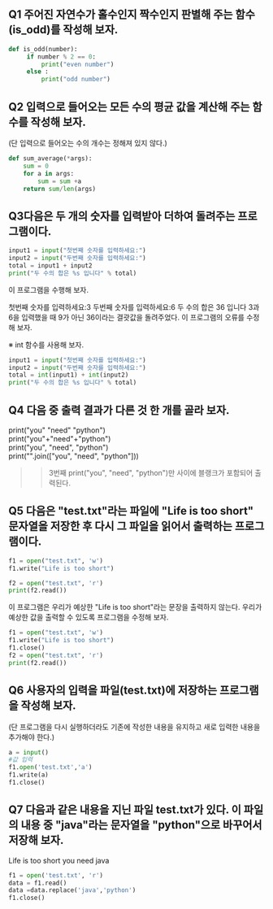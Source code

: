 ## Q1 주어진 자연수가 홀수인지 짝수인지 판별해 주는 함수(is_odd)를 작성해 보자.

~~~python
def is_odd(number):
     if number % 2 == 0:
         print("even number")
     else :
         print("odd number")
~~~


## Q2 입력으로 들어오는 모든 수의 평균 값을 계산해 주는 함수를 작성해 보자. 
(단 입력으로 들어오는 수의 개수는 정해져 있지 않다.)

~~~python
def sum_average(*args):
    sum = 0
    for a in args:
        sum = sum +a
    return sum/len(args)
~~~

## Q3다음은 두 개의 숫자를 입력받아 더하여 돌려주는 프로그램이다.
~~~python
input1 = input("첫번째 숫자를 입력하세요:")
input2 = input("두번째 숫자를 입력하세요:")
total = input1 + input2
print("두 수의 합은 %s 입니다" % total)
~~~

이 프로그램을 수행해 보자.

첫번째 숫자를 입력하세요:3
두번째 숫자를 입력하세요:6
두 수의 합은 36 입니다
3과 6을 입력했을 때 9가 아닌 36이라는 결괏값을 돌려주었다. 이 프로그램의 오류를 수정해 보자.

※ int 함수를 사용해 보자.

~~~python
input1 = input("첫번째 숫자를 입력하세요:")
input2 = input("두번째 숫자를 입력하세요:")
total = int(input1) + int(input2)
print("두 수의 합은 %s 입니다" % total)
~~~

## Q4 다음 중 출력 결과가 다른 것 한 개를 골라 보자.

print("you" "need" "python") <br>
print("you"+"need"+"python") <br>
print("you", "need", "python") <br>
print("".join(["you", "need", "python"])) <br>

>> 3번째 print("you", "need", "python")만 사이에 블랭크가 포함되어 출력된다.

## Q5 다음은 "test.txt"라는 파일에 "Life is too short" 문자열을 저장한 후 다시 그 파일을 읽어서 출력하는 프로그램이다.
~~~python
f1 = open("test.txt", 'w')
f1.write("Life is too short")

f2 = open("test.txt", 'r')
print(f2.read())
~~~

이 프로그램은 우리가 예상한 "Life is too short"라는 문장을 출력하지 않는다. 우리가 예상한 값을 출력할 수 있도록 프로그램을 수정해 보자.

~~~python
f1 = open("test.txt", 'w')
f1.write("Life is too short")
f1.close()
f2 = open("test.txt", 'r')
print(f2.read())
~~~

## Q6 사용자의 입력을 파일(test.txt)에 저장하는 프로그램을 작성해 보자. 
(단 프로그램을 다시 실행하더라도 기존에 작성한 내용을 유지하고 새로 입력한 내용을 추가해야 한다.)
~~~python
a = input()
#값 입력
f1.open('test.txt','a')
f1.write(a)
f1.close()
~~~

## Q7 다음과 같은 내용을 지닌 파일 test.txt가 있다. 이 파일의 내용 중 "java"라는 문자열을 "python"으로 바꾸어서 저장해 보자.

Life is too short
you need java

~~~python
f1 = open('test.txt', 'r')
data = f1.read()
data =data.replace('java','python')
f1.close()
~~~

